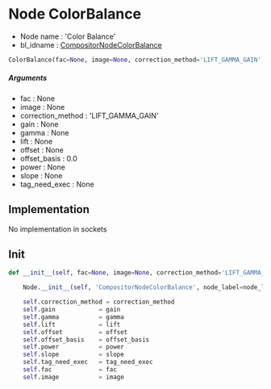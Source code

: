 # Node ColorBalance

- Node name : 'Color Balance'
- bl_idname : [CompositorNodeColorBalance](https://docs.blender.org/api/current/bpy.types.CompositorNodeColorBalance.html)


``` python
ColorBalance(fac=None, image=None, correction_method='LIFT_GAMMA_GAIN', gain=None, gamma=None, lift=None, offset=None, offset_basis=0.0, power=None, slope=None, tag_need_exec=None, node_label=None, node_color=None, **kwargs)
```
##### Arguments

- fac : None
- image : None
- correction_method : 'LIFT_GAMMA_GAIN'
- gain : None
- gamma : None
- lift : None
- offset : None
- offset_basis : 0.0
- power : None
- slope : None
- tag_need_exec : None

## Implementation

No implementation in sockets

## Init

``` python
def __init__(self, fac=None, image=None, correction_method='LIFT_GAMMA_GAIN', gain=None, gamma=None, lift=None, offset=None, offset_basis=0.0, power=None, slope=None, tag_need_exec=None, node_label=None, node_color=None, **kwargs):

    Node.__init__(self, 'CompositorNodeColorBalance', node_label=node_label, node_color=node_color, **kwargs)

    self.correction_method = correction_method
    self.gain            = gain
    self.gamma           = gamma
    self.lift            = lift
    self.offset          = offset
    self.offset_basis    = offset_basis
    self.power           = power
    self.slope           = slope
    self.tag_need_exec   = tag_need_exec
    self.fac             = fac
    self.image           = image
```
